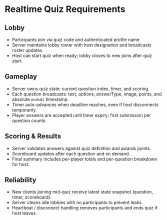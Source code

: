 # Realtime Quiz Requirements

## Lobby

- Participants join via quiz code and authenticated profile name.
- Server maintains lobby roster with host designation and broadcasts roster updates.
- Host can start quiz when ready; lobby closes to new joins after quiz start.

## Gameplay

- Server owns quiz state: current question index, timer, and scoring.
- Each question broadcasts: text, options, answerType, image, points, and absolute `endsAt` timestamp.
- Timer auto-advances when deadline reaches, even if host disconnects temporarily.
- Player answers are accepted until timer expiry; first submission per question counts.

## Scoring & Results

- Server validates answers against quiz definition and awards points.
- Scoreboard updates after each question and on demand.
- Final summary includes per-player totals and per-question breakdown for host.

## Reliability

- New clients joining mid-quiz receive latest state snapshot (question, timer, scoreboard).
- Server cleans idle lobbies with no participants to prevent leaks.
- Heartbeat / disconnect handling removes participants and ends quiz if host leaves.
